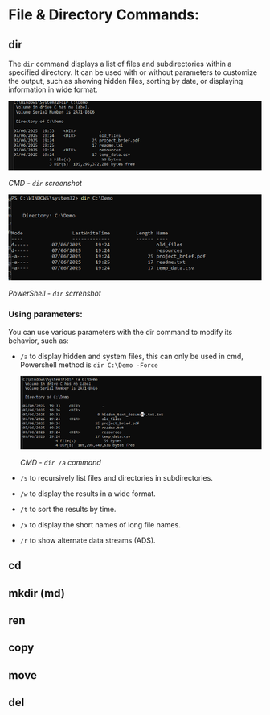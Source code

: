 # File & Directory Commands:

## dir

The `dir` command displays a list of files and subdirectories within a specified directory. It can be used with or without parameters to customize the output, such as showing hidden files, sorting by date, or displaying information in wide format.

![dir function CMD](assets/dir_cmd.png)

*CMD - `dir` screenshot*

![dir function PowerShell](assets/dir_PowerShell.png)

*PowerShell - `dir` scrrenshot*

### Using parameters:

You can use various parameters with the dir command to modify its behavior, such as:

- `/a` to display hidden and system files, this can only be used in cmd, Powershell method is `dir C:\Demo -Force`
  
  ![dir /a function CMD](assets/dir-a_cmd.png)
  
  *CMD - `dir /a` command*

- `/s` to recursively list files and directories in subdirectories. 
- `/w` to display the results in a wide format. 
- `/t` to sort the results by time. 
- `/x` to display the short names of long file names. 
- `/r` to show alternate data streams (ADS).


## cd

## mkdir (md)

## ren

## copy

## move

## del 
